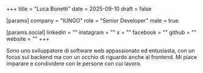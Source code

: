 +++
title = "Luca Bonetti"
date = 2025-09-10
draft = false

[params]
company = "IUNGO"
role = "Senior Developer"
male = true

[params.social]
linkedin = ""
instagram = ""
x = ""
facebook = ""
github = ""
website = ""
+++

Sono uno sviluppatore di software web appassionato ed entusiasta, con un focus sul backend ma con un occhio di riguardo anche al frontend.
Mi piace imparare e condividere con le persone con cui lavoro.
